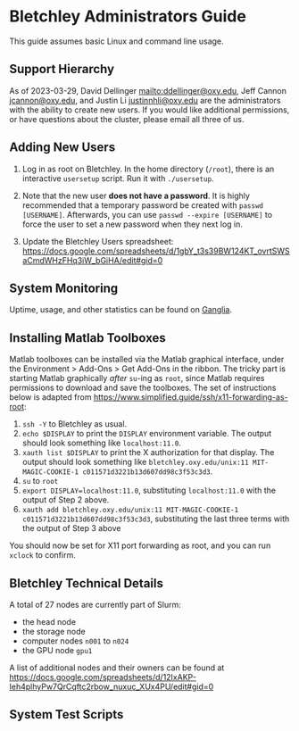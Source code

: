 # Bletchley Administrators Guide

This guide assumes basic Linux and command line usage.

## Support Hierarchy

As of 2023-03-29, David Dellinger <mailto:ddellinger@oxy.edu>, Jeff Cannon <jcannon@oxy.edu>, and Justin Li <justinnhli@oxy.edu> are the administrators with the ability to create new users. If you would like additional permissions, or have questions about the cluster, please email all three of us.

## Adding New Users

1. Log in as root on Bletchley. In the home directory (`/root`), there is an interactive `usersetup` script. Run it with `./usersetup`.

2. Note that the new user __does not have a password__. It is highly recommended that a temporary password be created with `passwd [USERNAME]`. Afterwards, you can use `passwd --expire [USERNAME]` to force the user to set a new password when they next log in.

3. Update the Bletchley Users spreadsheet: <https://docs.google.com/spreadsheets/d/1gbY_t3s39BW124KT_ovrtSWSaCmdWHzFHq3iW_bGiHA/edit#gid=0>

## System Monitoring

Uptime, usage, and other statistics can be found on [Ganglia](https://ganglia.oxy.edu/ganglia/).

## Installing Matlab Toolboxes

Matlab toolboxes can be installed via the Matlab graphical interface, under the Environment > Add-Ons > Get Add-Ons in the ribbon. The tricky part is starting Matlab graphically _after_ `su`-ing as `root`, since Matlab requires permissions to download and save the toolboxes. The set of instructions below is adapted from <https://www.simplified.guide/ssh/x11-forwarding-as-root>:

1. `ssh -Y` to Bletchley as usual.
2. `echo $DISPLAY` to print the `DISPLAY` environment variable. The output should look something like `localhost:11.0`.
3. `xauth list $DISPLAY` to print the X authorization for that display. The output should look something like `bletchley.oxy.edu/unix:11 MIT-MAGIC-COOKIE-1 c011571d3221b13d607dd98c3f53c3d3`.
4. `su` to `root`
5. `export DISPLAY=localhost:11.0`, substituting `localhost:11.0` with the output of Step 2 above.
6. `xauth add bletchley.oxy.edu/unix:11 MIT-MAGIC-COOKIE-1 c011571d3221b13d607dd98c3f53c3d3`, substituting the last three terms with the output of Step 3 above

You should now be set for X11 port forwarding as root, and you can run `xclock` to confirm.

## Bletchley Technical Details

A total of 27 nodes are currently part of Slurm:

* the head node
* the storage node
* computer nodes `n001` to `n024`
* the GPU node `gpu1`

A list of additional nodes and their owners can be found at <https://docs.google.com/spreadsheets/d/12IxAKP-Ieh4plhyPw7QrCqftc2rbow_nuxuc_XUx4PU/edit#gid=0>

## System Test Scripts
